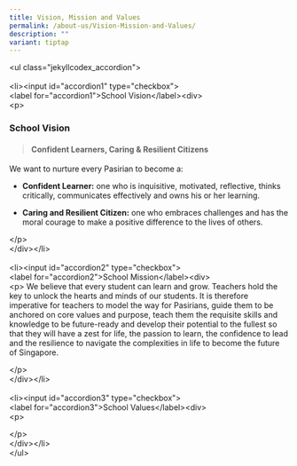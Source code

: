 ```yaml
---
title: Vision, Mission and Values
permalink: /about-us/Vision-Mission-and-Values/
description: ""
variant: tiptap
---
```

<p>&lt;ul class="jekyllcodex_accordion"&gt;
<br>
<br>&lt;li&gt;&lt;input id="accordion1" type="checkbox"&gt;
<br>&lt;label for="accordion1"&gt;School Vision&lt;/label&gt;&lt;div&gt;
<br>&lt;p&gt;</p>
<h3><strong>School Vision</strong></h3>
<blockquote>
<h4>Confident Learners, Caring &amp; Resilient Citizens</h4>
</blockquote>
<p>We want to nurture every Pasirian to become a:</p>
<ul data-tight="true" class="tight">
<li>
<p><strong>Confident Learner:</strong> one who is inquisitive, motivated,
reflective,&nbsp;thinks critically, communicates effectively and owns his
or her learning.</p>
</li>
<li>
<p><strong>Caring and Resilient Citizen:</strong> one who embraces challenges
and has the moral courage to make a positive difference to the lives of
others.</p>
</li>
</ul>
<p>&lt;/p&gt;
<br>&lt;/div&gt;&lt;/li&gt;
<br>
<br>&lt;li&gt;&lt;input id="accordion2" type="checkbox"&gt;
<br>&lt;label for="accordion2"&gt;School Mission&lt;/label&gt;&lt;div&gt;
<br>&lt;p&gt; We believe that every student can learn and grow. Teachers hold
the key to unlock the hearts and minds of our students. It is therefore
imperative for teachers to model the way for Pasirians, guide them to be
anchored on core values and purpose, teach them the requisite skills and
knowledge to be future-ready and develop their potential to the fullest
so that they will have a zest for life, the passion to learn, the confidence
to lead and the resilience to navigate the complexities in life to become
the future of Singapore.</p>
<p>&lt;/p&gt;
<br>&lt;/div&gt;&lt;/li&gt;
<br>
<br>&lt;li&gt;&lt;input id="accordion3" type="checkbox"&gt;
<br>&lt;label for="accordion3"&gt;School Values&lt;/label&gt;&lt;div&gt;
<br>&lt;p&gt;</p>
<p>&lt;/p&gt;
<br>&lt;/div&gt;&lt;/li&gt;
<br>&lt;/ul&gt;</p>
<h3></h3>
<h3></h3>
<h3></h3>
<p></p>